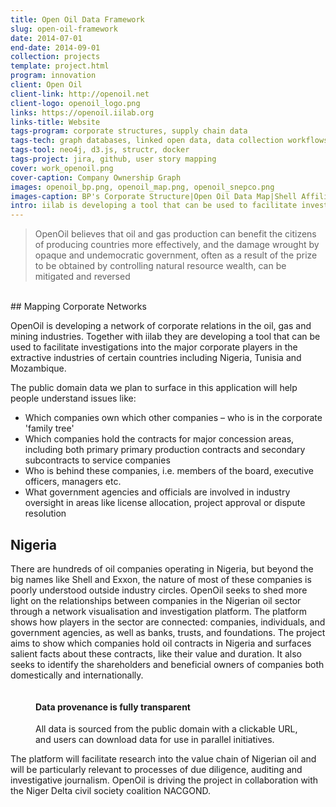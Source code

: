 ```yaml
---
title: Open Oil Data Framework
slug: open-oil-framework
date: 2014-07-01
end-date: 2014-09-01
collection: projects
template: project.html
program: innovation
client: Open Oil
client-link: http://openoil.net
client-logo: openoil_logo.png
links: https://openoil.iilab.org
links-title: Website
tags-program: corporate structures, supply chain data
tags-tech: graph databases, linked open data, data collection workflows
tags-tool: neo4j, d3.js, structr, docker
tags-project: jira, github, user story mapping
cover: work_openoil.png
cover-caption: Company Ownership Graph
images: openoil_bp.png, openoil_map.png, openoil_snepco.png
images-caption: BP's Corporate Structure|Open Oil Data Map|Shell Affiliate Details
intro: iilab is developing a tool that can be used to facilitate investigations into the major corporate players in the extractive industries of certain countries including Nigeria, Tunisia and Mozambique. 
---
```


> OpenOil believes that oil and gas production can benefit the citizens of producing countries more effectively, and the damage wrought by opaque and undemocratic government, often as a result of the prize to be obtained by controlling natural resource wealth, can be mitigated and reversed

<br>
## Mapping Corporate Networks

OpenOil is developing a network of corporate relations in the oil, gas and mining industries. Together with iilab they are developing a tool that can be used to facilitate investigations into the major corporate players in the extractive industries of certain countries including Nigeria, Tunisia and Mozambique.

The public domain data we plan to surface in this application will help people understand issues like:
 - Which companies own which other companies – who is in the corporate 'family tree'
 - Which companies hold the contracts for major concession areas, including both primary primary production contracts and secondary subcontracts to service companies
 - Who is behind these companies, i.e. members of the board, executive officers, managers etc.
 - What government agencies and officials are involved in industry oversight in areas like license
allocation, project approval or dispute resolution

## Nigeria 

There are hundreds of oil companies operating in Nigeria, but beyond the big names like Shell and Exxon, the nature of most of these companies is poorly understood outside industry circles. OpenOil seeks to shed more light on the relationships between companies in the Nigerian oil sector through a network visualisation and investigation platform. The platform shows how players in the sector are connected: companies, individuals, and government agencies, as well as banks, trusts, and foundations. The project aims to show which companies hold oil contracts in Nigeria and surfaces salient facts about these contracts, like their value and duration. It also seeks to identify the shareholders and beneficial owners of companies both domestically and internationally. 

<figure>
  <div class="row">
    <div class="col-sm-6 col-sm-push-6">
      <img src="/images/projects/openoil_provenance.png" alt="">
    </div><!-- /.col --> 
    <div class="col-sm-6 col-sm-pull-6">
      <figcaption>
        <h4>Data provenance is fully transparent</h4>
        <p>All data is sourced from the public domain with a clickable URL, and users can download data for use in parallel initiatives.</p>
      </figcaption>
    </div><!-- /.col -->    
  </div><!-- /.row -->
</figure>

The platform will facilitate research into the value chain of Nigerian oil and will be particularly relevant to processes of due diligence, auditing and investigative journalism. OpenOil is driving the project in collaboration with the Niger Delta civil society coalition NACGOND.